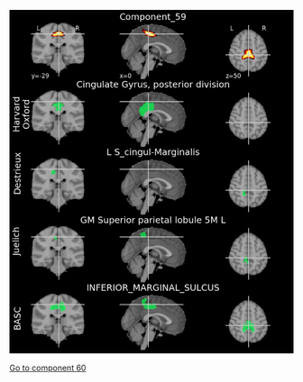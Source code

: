 ![59](preliminary/59.jpg "Component 59")

[Go to component 60](https://parietal-inria.github.io/MODL_atlas/128/60 "Component 60")
